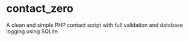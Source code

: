 # contact_zero
A clean and simple PHP contact script with full validation and database logging using SQLite.
